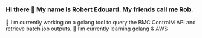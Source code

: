 ### Hi there 👋 My name is Robert Edouard. My friends call me Rob.

🔭 I’m currently working on a golang tool to query the BMC ControlM API and retrieve batch job outputs.
🌱 I’m currently learning golang & AWS

<!--
**robedouard/robedouard** is a ✨ _special_ ✨ repository because its `README.md` (this file) appears on your GitHub profile.

Here are some ideas to get you started:
- 👯 I’m looking to collaborate on ...
- 🤔 I’m looking for help with ...
- 💬 Ask me about ...
- 📫 How to reach me: ...
- 😄 Pronouns: ...
- ⚡ Fun fact: ...
-->
